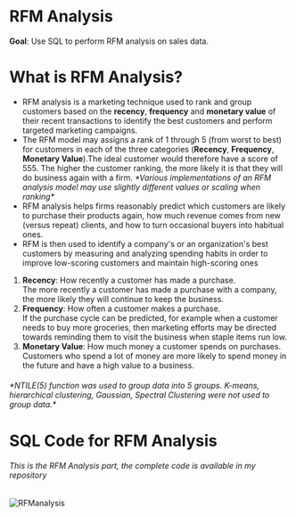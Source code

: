 # RFM Analysis

<b>Goal</b>: Use SQL to perform RFM analysis on sales data.

# What is RFM Analysis?

<ul>
  <li> RFM analysis is a marketing technique used to rank and group customers based on the <b>recency</b>, <b>frequency</b> and <b>monetary value</b> of their recent transactions to identify the best customers and perform targeted marketing campaigns.</li>
    
  <li>The RFM model may assigns a rank of 1 through 5 (from worst to best) for customers in each of the three categories (<b>Recency</b>, <b>Frequency</b>, <b>Monetary Value</b>).The ideal customer would therefore have a score of 555. The higher the customer ranking, the more likely it is that they will do business again with a firm. <i>*Various implementations of an RFM analysis model may use slightly different values or scaling when ranking*</i></li>
  
  <li>RFM analysis helps firms reasonably predict which customers are likely to purchase their products again, how much revenue comes from new (versus repeat) clients, and how to turn occasional buyers into habitual ones.
  </li>
  <li>RFM is then used to identify a company's or an organization's best customers by measuring and analyzing spending habits in order to improve low-scoring customers and maintain high-scoring ones</li>
</ul>

<ol>
<li><b>Recency</b>: How recently a customer has made a purchase.<br>The more recently a customer has made a purchase with a company, the more likely they will continue to keep the business.</br></li>
<li><b>Frequency</b>: How often a customer makes a purchase.<br>If the purchase cycle can be predicted, for example when a customer needs to buy more groceries, then marketing efforts may be directed towards reminding them to visit the business when staple items run low.</br></li>
<li><b>Monetary Value</b>: How much money a customer spends on purchases. <br>Customers who spend a lot of money are more likely to spend money in the future and have a high value to a business.</br></li>
</ol>

<h6><i>*NTILE(5) function was used to group data into 5 groups. K-means, hierarchical clustering, Gaussian, Spectral Clustering were not used to group data.*</i></h6>


# SQL Code for RFM Analysis

<h6>This is the RFM Analysis part, the complete code is available in my repository</h6>

![RFManalysis](https://user-images.githubusercontent.com/110753469/199351827-affb5f57-d1cb-423f-b38a-cd134bf5f10e.PNG)
